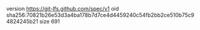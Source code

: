version https://git-lfs.github.com/spec/v1
oid sha256:70821b26e53d3a4ba178b7d7ce4d4459240c54fb2bb2ce510b75c94824245b21
size 691
